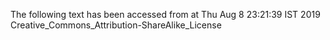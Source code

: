 The following text has been accessed from at Thu Aug 8 23:21:39 IST 2019
Creative_Commons_Attribution-ShareAlike_License
